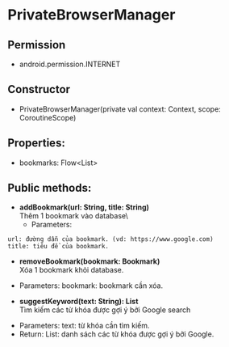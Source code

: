 

# PrivateBrowserManager

## Permission
- android.permission.INTERNET

## Constructor
- PrivateBrowserManager(private val context: Context, scope: CoroutineScope)

## Properties:
- bookmarks: Flow<List<Bookmark>>
## Public methods:
- **addBookmark(url: String, title: String)**\
Thêm 1 bookmark vào database\
    - Parameters:
```
url: đường dẫn của bookmark. (vd: https://www.google.com)
title: tiêu đề của bookmark.
```

- **removeBookmark(bookmark: Bookmark)**\
Xóa 1 bookmark khỏi database.
+ Parameters:
bookmark: bookmark cần xóa.

- **suggestKeyword(text: String): List<String>**\
Tìm kiếm các từ khóa được gợi ý bởi Google search
+ Parameters:
text: từ khóa cần tìm kiếm.
+ Return:
List<String>: danh sách các từ khóa được gợi ý bởi Google.





